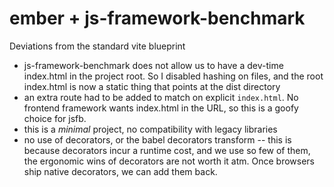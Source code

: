 # ember + js-framework-benchmark


Deviations from the standard vite blueprint
- js-framework-benchmark does not allow us to have a dev-time index.html in the project root. So I disabled hashing on files, and the root index.html is now a static thing that points at the dist directory
- an extra route had to be added to match on explicit `index.html`. No frontend framework wants index.html in the URL, so this is a goofy choice for jsfb.
- this is a _minimal_ project, no compatibility with legacy libraries
- no use of decorators, or the babel decorators transform -- this is because decorators incur a runtime cost, and we use so few of them, the ergonomic wins of decorators are not worth it atm.  Once browsers ship native decorators, we can add them back.
